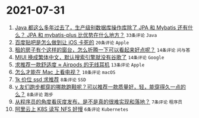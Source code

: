 # 2021-07-31

1. [Java 都这么多年过去了，生产级别数据库操作库除了 JPA 和 Mybatis 还有什么？ JPA 和 mybatis-plus 比优势在什么地方？](https://www.v2ex.com/t/792830) `33条评论` `Java`
1. [百度贴吧是怎么做到让 iOS 卡死的](https://www.v2ex.com/t/792836) `20条评论` `Apple`
1. [租的房子有个这样的窗台，怎么折腾一下可以看起来好点呢？](https://www.v2ex.com/t/792843) `14条评论` `问与答`
1. [MIUI 换成繁体中文，默认搜索引擎就没有谷歌了](https://www.v2ex.com/t/792825) `14条评论` `Google`
1. [求推荐一款舒适度 ≈ Airpods 的无线耳机](https://www.v2ex.com/t/792828) `13条评论` `Apple`
1. [怎么才能在 Mac 上看电视？](https://www.v2ex.com/t/792831) `10条评论` `macOS`
1. [1k 价位 ssd 求推荐](https://www.v2ex.com/t/792851) `8条评论` `SSD`
1. [v 友们跑步都穿的哪款跑鞋呢？可以推荐一款质量好，轻，能穿得久一点的么？](https://www.v2ex.com/t/792833) `8条评论` `跑步`
1. [从程序员的角度看灰度发布，是不是真的很难实现和落地？](https://www.v2ex.com/t/792838) `7条评论` `程序员`
1. [阿里云上 K8S 读写 NFS 好慢](https://www.v2ex.com/t/792835) `6条评论` `Kubernetes`
